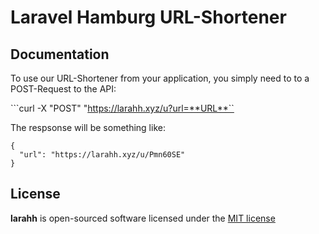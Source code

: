 # Laravel Hamburg URL-Shortener

## Documentation

To use our URL-Shortener from your application, you simply need to to a POST-Request to the API:

```curl -X "POST" "https://larahh.xyz/u?url=**URL**``


The respsonse will be something like:
```
{
  "url": "https://larahh.xyz/u/Pmn60SE"
}
```

## License

**larahh** is open-sourced software licensed under the [MIT license](http://opensource.org/licenses/MIT)
